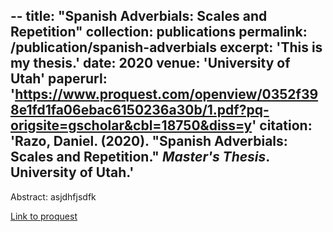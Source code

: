 --
title: "Spanish Adverbials: Scales and Repetition"
collection: publications
permalink: /publication/spanish-adverbials
excerpt: 'This is my thesis.'
date: 2020
venue: 'University of Utah'
paperurl: 'https://www.proquest.com/openview/0352f398e1fd1fa06ebac6150236a30b/1.pdf?pq-origsite=gscholar&cbl=18750&diss=y'
citation: 'Razo, Daniel. (2020). &quot;Spanish Adverbials: Scales and Repetition.&quot; <i>Master's Thesis</i>. University of Utah.'
---
Abstract: asjdhfjsdfk

[Link to proquest](https://www.proquest.com/openview/0352f398e1fd1fa06ebac6150236a30b/1.pdf?pq-origsite=gscholar&cbl=18750&diss=y)
